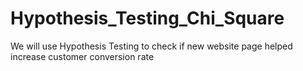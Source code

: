 # Hypothesis_Testing_Chi_Square
We will use Hypothesis Testing to check if new website page helped increase customer conversion rate
